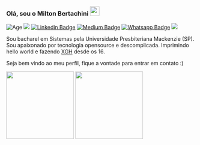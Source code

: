 

### Olá, sou o Milton Bertachini <img src="https://media.giphy.com/media/hvRJCLFzcasrR4ia7z/giphy.gif" width="25px">
![Age](https://img.shields.io/badge/%24currentYear--1995-anos-green)
![](https://visitor-badge.glitch.me/badge?page_id=miltonhit)
[![Linkedin Badge](https://img.shields.io/badge/-LinkedIn-0e76a8?style=flat-square&logo=Linkedin&logoColor=white)](https://www.linkedin.com/in/1000ton)
[![Medium Badge](https://img.shields.io/badge/medium-%2312100E.svg?&style=for-square&logo=medium&logoColor=white)](https://www.linkedin.com/in/1000ton)
[![Whatsapp Badge](https://img.shields.io/badge/WhatsApp-25D366?style=for-the-square&logo=whatsapp&logoColor=white)](https://whatsa.me/5511987702333/?t=Ol%C3%A1,%20achei%20o%20seu%20perfil%20no%20GitHub%20:)
[![](https://img.shields.io/endpoint?color=green&logo=google-play&logoColor=green&url=https%3A%2F%2Fplayshields.herokuapp.com%2Fplay%3Fi%3Dcom.br.hub.liveness.demonstration%26l%3DHubia%2520Liveness%26m%3D%24version)](https://play.google.com/store/apps/details?id=com.br.hub.liveness.demonstration)


Sou bacharel em Sistemas pela Universidade Presbiteriana Mackenzie (SP).<br>
Sou apaixonado por tecnologia opensource e descomplicada. Imprimindo hello world e fazendo <a href="https://gohorseprocess.com.br/extreme-go-horse-xgh/">XGH</a> desde os 16.

Seja bem vindo ao meu perfil, fique a vontade para entrar em contato :)

<p>
  <img height="180em" src="https://github-readme-stats.vercel.app/api?username=miltonhit&show_icons=true&hide_border=true&&count_private=true&include_all_commits=true" />
  <img height="180em" src="https://github-readme-stats.vercel.app/api/top-langs/?username=miltonhit&exclude_repo=KNN-Image-Classification&show_icons=true&hide_border=true&layout=compact&langs_count=8"/>
</p>
